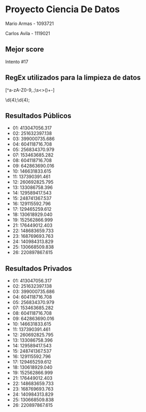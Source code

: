 # Proyecto Ciencia De Datos

Mario Armas - 1093721

Carlos Avila - 1119021

## Mejor score

Intento #17

## RegEx utilizados para la limpieza de datos

[^a-zA-Z0-9,\.;\s<>()+-]

\d{4};\d{4};

## Resultados Públicos

- 01: 413047056.317
- 02: 251632397.138
- 03: 399000735.686
- 04: 604118716.708
- 05: 256834370.979
- 07: 153463685.282
- 08: 604118716.708
- 09: 642863690.016
- 10: 146631833.615
- 11: 137390391.461
- 12: 260692825.795
- 13: 133086758.396
- 14: 129589417.543
- 15: 248741367.537
- 16: 129115592.796
- 17: 129465259.612
- 18: 130618929.040
- 19: 152562866.999
- 21: 176449012.403
- 22: 148683659.733
- 23: 168769693.763
- 24: 140984313.829
- 25: 130668509.838
- 26: 220897867.615

## Resultados Privados

- 01: 413047056.317
- 02: 251632397.138
- 03: 399000735.686
- 04: 604118716.708
- 05: 256834370.979
- 07: 153463685.282
- 08: 604118716.708
- 09: 642863690.016
- 10: 146631833.615
- 11: 137390391.461
- 12: 260692825.795
- 13: 133086758.396
- 14: 129589417.543
- 15: 248741367.537
- 16: 129115592.796
- 17: 129465259.612
- 18: 130618929.040
- 19: 152562866.999
- 21: 176449012.403
- 22: 148683659.733
- 23: 168769693.763
- 24: 140984313.829
- 25: 130668509.838
- 26: 220897867.615
